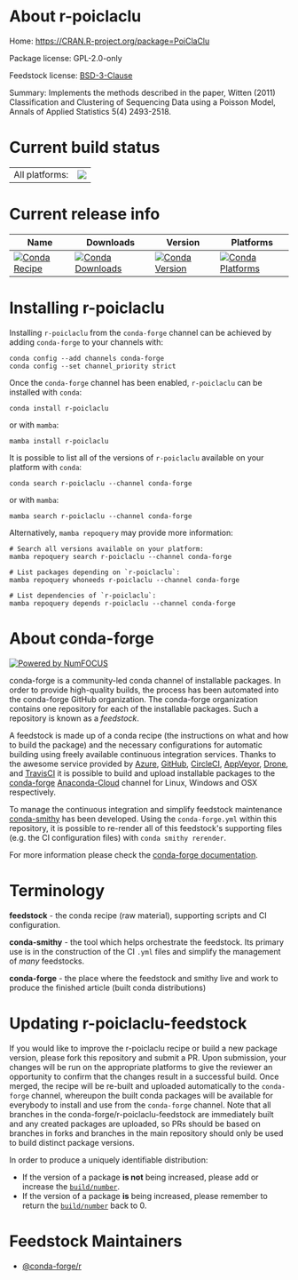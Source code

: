 About r-poiclaclu
=================

Home: https://CRAN.R-project.org/package=PoiClaClu

Package license: GPL-2.0-only

Feedstock license: [BSD-3-Clause](https://github.com/conda-forge/r-poiclaclu-feedstock/blob/main/LICENSE.txt)

Summary: Implements the methods described in the paper, Witten (2011) Classification and Clustering of Sequencing Data using a Poisson Model, Annals of Applied Statistics 5(4) 2493-2518.

Current build status
====================


<table><tr><td>All platforms:</td>
    <td>
      <a href="https://dev.azure.com/conda-forge/feedstock-builds/_build/latest?definitionId=12936&branchName=main">
        <img src="https://dev.azure.com/conda-forge/feedstock-builds/_apis/build/status/r-poiclaclu-feedstock?branchName=main">
      </a>
    </td>
  </tr>
</table>

Current release info
====================

| Name | Downloads | Version | Platforms |
| --- | --- | --- | --- |
| [![Conda Recipe](https://img.shields.io/badge/recipe-r--poiclaclu-green.svg)](https://anaconda.org/conda-forge/r-poiclaclu) | [![Conda Downloads](https://img.shields.io/conda/dn/conda-forge/r-poiclaclu.svg)](https://anaconda.org/conda-forge/r-poiclaclu) | [![Conda Version](https://img.shields.io/conda/vn/conda-forge/r-poiclaclu.svg)](https://anaconda.org/conda-forge/r-poiclaclu) | [![Conda Platforms](https://img.shields.io/conda/pn/conda-forge/r-poiclaclu.svg)](https://anaconda.org/conda-forge/r-poiclaclu) |

Installing r-poiclaclu
======================

Installing `r-poiclaclu` from the `conda-forge` channel can be achieved by adding `conda-forge` to your channels with:

```
conda config --add channels conda-forge
conda config --set channel_priority strict
```

Once the `conda-forge` channel has been enabled, `r-poiclaclu` can be installed with `conda`:

```
conda install r-poiclaclu
```

or with `mamba`:

```
mamba install r-poiclaclu
```

It is possible to list all of the versions of `r-poiclaclu` available on your platform with `conda`:

```
conda search r-poiclaclu --channel conda-forge
```

or with `mamba`:

```
mamba search r-poiclaclu --channel conda-forge
```

Alternatively, `mamba repoquery` may provide more information:

```
# Search all versions available on your platform:
mamba repoquery search r-poiclaclu --channel conda-forge

# List packages depending on `r-poiclaclu`:
mamba repoquery whoneeds r-poiclaclu --channel conda-forge

# List dependencies of `r-poiclaclu`:
mamba repoquery depends r-poiclaclu --channel conda-forge
```


About conda-forge
=================

[![Powered by
NumFOCUS](https://img.shields.io/badge/powered%20by-NumFOCUS-orange.svg?style=flat&colorA=E1523D&colorB=007D8A)](https://numfocus.org)

conda-forge is a community-led conda channel of installable packages.
In order to provide high-quality builds, the process has been automated into the
conda-forge GitHub organization. The conda-forge organization contains one repository
for each of the installable packages. Such a repository is known as a *feedstock*.

A feedstock is made up of a conda recipe (the instructions on what and how to build
the package) and the necessary configurations for automatic building using freely
available continuous integration services. Thanks to the awesome service provided by
[Azure](https://azure.microsoft.com/en-us/services/devops/), [GitHub](https://github.com/),
[CircleCI](https://circleci.com/), [AppVeyor](https://www.appveyor.com/),
[Drone](https://cloud.drone.io/welcome), and [TravisCI](https://travis-ci.com/)
it is possible to build and upload installable packages to the
[conda-forge](https://anaconda.org/conda-forge) [Anaconda-Cloud](https://anaconda.org/)
channel for Linux, Windows and OSX respectively.

To manage the continuous integration and simplify feedstock maintenance
[conda-smithy](https://github.com/conda-forge/conda-smithy) has been developed.
Using the ``conda-forge.yml`` within this repository, it is possible to re-render all of
this feedstock's supporting files (e.g. the CI configuration files) with ``conda smithy rerender``.

For more information please check the [conda-forge documentation](https://conda-forge.org/docs/).

Terminology
===========

**feedstock** - the conda recipe (raw material), supporting scripts and CI configuration.

**conda-smithy** - the tool which helps orchestrate the feedstock.
                   Its primary use is in the construction of the CI ``.yml`` files
                   and simplify the management of *many* feedstocks.

**conda-forge** - the place where the feedstock and smithy live and work to
                  produce the finished article (built conda distributions)


Updating r-poiclaclu-feedstock
==============================

If you would like to improve the r-poiclaclu recipe or build a new
package version, please fork this repository and submit a PR. Upon submission,
your changes will be run on the appropriate platforms to give the reviewer an
opportunity to confirm that the changes result in a successful build. Once
merged, the recipe will be re-built and uploaded automatically to the
`conda-forge` channel, whereupon the built conda packages will be available for
everybody to install and use from the `conda-forge` channel.
Note that all branches in the conda-forge/r-poiclaclu-feedstock are
immediately built and any created packages are uploaded, so PRs should be based
on branches in forks and branches in the main repository should only be used to
build distinct package versions.

In order to produce a uniquely identifiable distribution:
 * If the version of a package **is not** being increased, please add or increase
   the [``build/number``](https://docs.conda.io/projects/conda-build/en/latest/resources/define-metadata.html#build-number-and-string).
 * If the version of a package **is** being increased, please remember to return
   the [``build/number``](https://docs.conda.io/projects/conda-build/en/latest/resources/define-metadata.html#build-number-and-string)
   back to 0.

Feedstock Maintainers
=====================

* [@conda-forge/r](https://github.com/conda-forge/r/)

